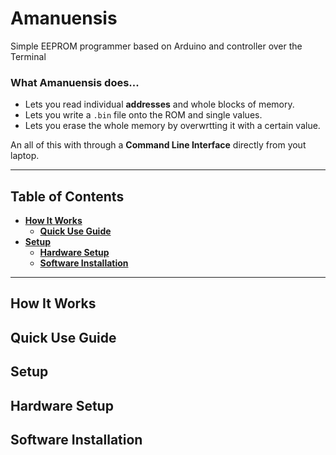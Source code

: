 # Amanuensis
Simple EEPROM programmer based on Arduino and controller over the Terminal

### What Amanuensis does...
- Lets you read individual **addresses** and whole blocks of memory.
- Lets you write a `.bin` file onto the ROM and single values.
- Lets you erase the whole memory by overwrtting it with a certain value.

An all of this with through a **Command Line Interface** directly from yout laptop.


----


## Table of Contents
* **[How It Works](#how-it-works)**
  * **[Quick Use Guide](#quick-use-guide)**
* **[Setup](#setup)**
  * **[Hardware Setup](#hardware-setup)**
  * **[Software Installation](#installation)**


----


## How It Works


## Quick Use Guide


## Setup


## Hardware Setup


## Software Installation


